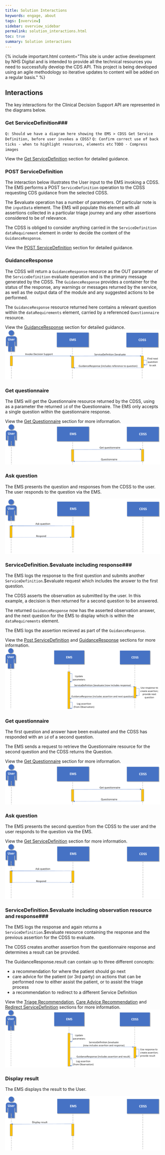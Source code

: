 ```yaml
---
title: Solution Interactions
keywords: engage, about
tags: [overview]
sidebar: overview_sidebar
permalink: solution_interactions.html
toc: true
summary: Solution interactions
---
```


{% include important.html content="This site is under active development by NHS Digital and is intended to provide all the technical resources you need to successfully develop the CDS API. This project is being developed using an agile methodology so iterative updates to content will be added on a regular basis." %}


## Interactions ##

The key interactions for the Clinical Decision Support API are represented in the diagrams below.

### Get ServiceDefinition###
`Q: Should we have a diagram here showing the EMS > CDSS Get Service Definition, before user invokes a CDSS?`
`Q: Confirm correct use of back ticks - when to highlight resources, elements etc`
`TODO - Compress images`

View the [Get ServiceDefinition](/api_get_service_definition.html) section for detailed guidance.

### POST ServiceDefinition ###

The interaction below illustrates the User input to the EMS invoking a CDSS. 
The EMS performs a POST `ServiceDefinition` operation to the CDSS requesting CDS guidance from the selected CDSS.

The $evaluate operation has a number of parameters. Of particular note is the `inputData` element. The EMS will populate this element with all assertions collected in a particular triage journey and any other assertions considered to be of relevance.

The CDSS is obliged to consider anything carried in the `ServiceDefinition` `dataRequirement` element in order to decide the content of the `GuidanceResponse`.

View the [POST ServiceDefinition](/api_post_service_definition.html) section for detailed guidance.


### GuidanceResponse ###

The CDSS will return a `GuidanceResponse` resource as the OUT parameter of the `ServiceDefinition` evaluate operation and is the primary message generated by the CDSS. The `GuidanceResponse` provides a container for the status of the response, any warnings or messages returned by the service, as well as the output data of the module and any suggested actions to be performed.

The `GuidanceResponse` resource returned here contains a relevant question within the `dataRequirements` element, carried by a referenced `Questionnaire` resource.

View the [GuidanceResponse](/api_guidance_response.html) section for detailed guidance.
[![Diagram showing UEC Digital Integration Programme invoke decision support interaction](images/solution/invoke-decision-support.png)](/api_get_service_definition.html)


### Get questionnaire ###

<!-- As a response to a `ServiceDefinition` evaluate operation to request clinical support guidance, a selected CDSS returns a `GuidanceResponse` resource to the EMS. -->

The EMS will get the Questionnaire resource returned by the CDSS, using as a parameter the returned `id` of the Questionnaire.
The EMS only accepts a single question within the questionnaire response.  

View the [Get Questionnaire](/api_get_questionnaire.html) section for more information.
![Diagram showing UEC Digital Integration Programme get questionnaire interaction](images/solution/get-questionnaire.png)

### Ask question ###
The EMS presents the question and responses from the CDSS to the user. The user responds to the question via the EMS.

<!-- View the [Get Questionnaire](/api_get_questionnaire.html) section for more information. `This link is about getting the questionnaire rather than asking the question` -->

![Diagram showing UEC Digital Integration Programme ask question interaction](images/solution/ask-question.png)

### ServiceDefinition.$evaluate including response###
The EMS logs the response to the first question and submits another `ServiceDefinition`.$evaluate request which includes the answer to the first question.

The CDSS asserts the observation as submitted by the user. In this example, a decision is then returned for a second question to be answered.
 
The returned `GuidanceResponse` now has the asserted observation answer, and the next question for the EMS to display which is within the `dataRequirements` element.

The EMS logs the assertion recieved as part of the `GuidanceResponse`.

View the [Post ServiceDefinition](/api_post_service_definition.html) and [GuidanceResponse](/api_guidance_response.html) sections for more information.
![Diagram showing UEC Digital Integration Programme servicedefinition evaluate response interaction](images/solution/servicedefinition-evaluate-response.png)

### Get questionnaire ###

The first question and answer have been evaluated and the CDSS has responded with an `id` of a second question. 

The EMS sends a request to retrieve the Questionnaire resource for the second question and the CDSS returns the Question.

View the [Get Questionnaire](/api_get_questionnaire.html) section for more information.
![Diagram showing UEC Digital Integration Programme get questionnaire interaction](images/solution/get-questionnaire.png)

### Ask question ###
The EMS presents the second question from the CDSS to the user and the user responds to the question via the EMS.

View the [Get ServiceDefinition](/api_get_service_definition.html) section for more information.
![Diagram showing UEC Digital Integration Programme ask question interaction](images/solution/ask-question.png)

### ServiceDefinition.$evaluate including observation resource and response###
The EMS logs the response and again returns a `ServiceDefinition`.$evaluate resource containing the response and the previous assertion for the CDSS to evaluate.

The CDSS creates another assertion from the questionnaire response and determines a result can be provided.

The GuidanceResponse.result can contain up to three different concepts:

* a recommendation for where the patient should go next
* care advice for the patient (or 3rd party) on actions that can be performed now to either assist the patient, or to assist the triage process
* a recommendation to redirect to a different Service Definition

View the [Triage Recommendation](/api_referral_request.html), [Care Advice Recommendation](/api_care_plan.html) and [Redirect  ServiceDefinition](api_redirect_service_definition.html) sections for more information.
![Diagram showing UEC Digital Integration Programme servicedefinition evaluate response assertion interaction](images/solution/servicedefinition-evaluate-response-assertion.png)

### Display result ###
The EMS displays the result to the User.

![Diagram showing UEC Digital Integration Programme display result interaction](images/solution/display-result.png)
